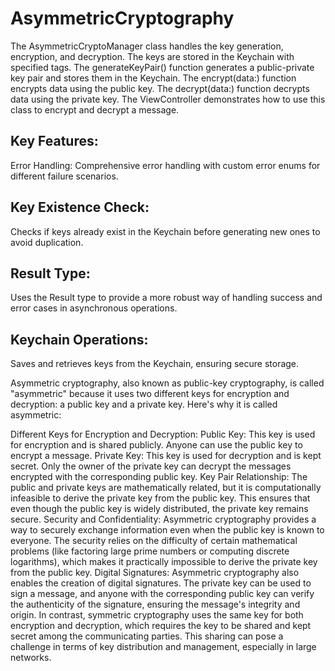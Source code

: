 # AsymmetricCryptography

The AsymmetricCryptoManager class handles the key generation, encryption, and decryption.
The keys are stored in the Keychain with specified tags.
The generateKeyPair() function generates a public-private key pair and stores them in the Keychain.
The encrypt(data:) function encrypts data using the public key.
The decrypt(data:) function decrypts data using the private key.
The ViewController demonstrates how to use this class to encrypt and decrypt a message.

## Key Features:
Error Handling:
Comprehensive error handling with custom error enums for different failure scenarios.
## Key Existence Check:
Checks if keys already exist in the Keychain before generating new ones to avoid duplication.
## Result Type:
Uses the Result type to provide a more robust way of handling success and error cases in asynchronous operations.
## Keychain Operations:
Saves and retrieves keys from the Keychain, ensuring secure storage.


Asymmetric cryptography, also known as public-key cryptography, is called "asymmetric" because it uses two different keys for encryption and decryption: a public key and a private key. Here's why it is called asymmetric:

Different Keys for Encryption and Decryption:
Public Key: This key is used for encryption and is shared publicly. Anyone can use the public key to encrypt a message.
Private Key: This key is used for decryption and is kept secret. Only the owner of the private key can decrypt the messages encrypted with the corresponding public key.
Key Pair Relationship:
The public and private keys are mathematically related, but it is computationally infeasible to derive the private key from the public key. This ensures that even though the public key is widely distributed, the private key remains secure.
Security and Confidentiality:
Asymmetric cryptography provides a way to securely exchange information even when the public key is known to everyone. The security relies on the difficulty of certain mathematical problems (like factoring large prime numbers or computing discrete logarithms), which makes it practically impossible to derive the private key from the public key.
Digital Signatures:
Asymmetric cryptography also enables the creation of digital signatures. The private key can be used to sign a message, and anyone with the corresponding public key can verify the authenticity of the signature, ensuring the message's integrity and origin.
In contrast, symmetric cryptography uses the same key for both encryption and decryption, which requires the key to be shared and kept secret among the communicating parties. This sharing can pose a challenge in terms of key distribution and management, especially in large networks.
